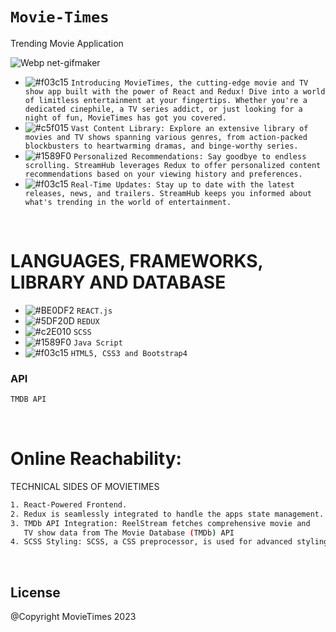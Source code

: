 # ``` Movie-Times ```
Trending Movie Application  

![Webp net-gifmaker](https://user-images.githubusercontent.com/53748350/268509297-958544e6-8214-4b57-ad87-d1eae59023c1.gif)

   - ![#f03c15](https://via.placeholder.com/15/f03c15/000000?text=+) `Introducing MovieTimes, the cutting-edge movie and TV show app built with the power of React and Redux! Dive into a world of limitless entertainment at your fingertips. Whether you're a dedicated cinephile, a TV series addict, or just looking for a night of fun, MovieTimes has got you covered.`
  -  ![#c5f015](https://via.placeholder.com/15/c5f015/000000?text=+) `Vast Content Library: Explore an extensive library of movies and TV shows spanning various genres,
    from action-packed blockbusters to heartwarming dramas, and binge-worthy series.`
  - ![#1589F0](https://via.placeholder.com/15/1589F0/000000?text=+) `Personalized Recommendations: Say goodbye to endless scrolling. StreamHub leverages Redux to offer personalized content recommendations based on your viewing history and preferences.`
  - ![#f03c15](https://via.placeholder.com/15/f03c15/000000?text=+) `Real-Time Updates: Stay up to date with the latest releases, news, and trailers. StreamHub keeps you informed about what's trending in the world of entertainment.`
     
                   
           
 <br>

# LANGUAGES, FRAMEWORKS, LIBRARY AND DATABASE

- ![#BE0DF2](https://via.placeholder.com/15/1589F0/000000?text=+) `REACT.js`
- ![#5DF20D](https://via.placeholder.com/15/f03c15/000000?text=+) `REDUX`
- ![#c2E010](https://via.placeholder.com/15/c5f015/000000?text=+) `SCSS`
- ![#1589F0](https://via.placeholder.com/15/1589F0/000000?text=+) `Java Script`
- ![#f03c15](https://via.placeholder.com/15/f03c15/000000?text=+) `HTML5, CSS3 and Bootstrap4`



### API 
```diff
TMDB API
```

<br>

# Online Reachability:

TECHNICAL SIDES OF MOVIETIMES
```sh
1. React-Powered Frontend.
2. Redux is seamlessly integrated to handle the apps state management.
3. TMDb API Integration: ReelStream fetches comprehensive movie and
   TV show data from The Movie Database (TMDb) API
4. SCSS Styling: SCSS, a CSS preprocessor, is used for advanced styling 

```


<br>


License
----
@Copyright MovieTimes 2023
